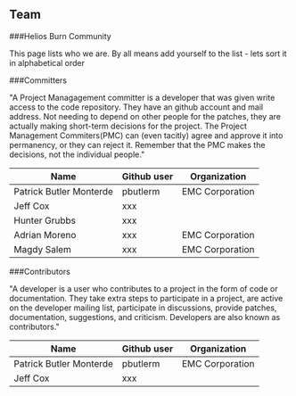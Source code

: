 ## Team

###Helios Burn Community 

This page lists who we are. By all means add yourself to the list - lets sort it in alphabetical order

###Committers

"A Project Managagement committer is a developer that was given write access to the code repository. They have an github account and mail address. Not needing to depend on other people for the patches, they are actually making short-term decisions for the project. The Project Management Commiters(PMC) can (even tacitly) agree and approve it into permanency, or they can reject it. Remember that the PMC makes the decisions, not the individual people."

Name | Github user | Organization |
-----|-------------|--------------|
Patrick Butler Monterde | pbutlerm | EMC Corporation|
Jeff Cox	| xxx |  		|
Hunter Grubbs 	| xxx 	| 
Adrian Moreno 	| xxx 	| EMC Corporation 
Magdy Salem 	| xxx 	| EMC Corporation 


###Contributors

"A developer is a user who contributes to a project in the form of code or documentation. They take extra steps to participate in a project, are active on the developer mailing list, participate in discussions, provide patches, documentation, suggestions, and criticism. Developers are also known as contributors." 

Name | Github user | Organization |
-----|-------------|--------------|
Patrick Butler Monterde | pbutlerm | EMC Corporation|
Jeff Cox	| xxx |  		|
